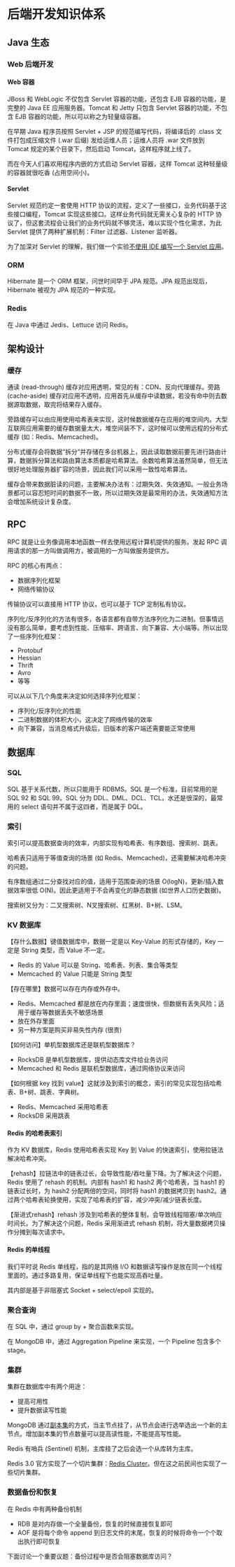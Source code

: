# 后端开发知识体系

## Java 生态
### Web 后端开发
#### Web 容器
JBoss 和 WebLogic 不仅包含 Servlet 容器的功能，还包含 EJB 容器的功能，是完整的 Java EE 应用服务器。Tomcat 和 Jetty 只包含 Servlet 容器的功能，不包含 EJB 容器的功能，所以可以称之为轻量级容器。

在早期 Java 程序员按照 Servlet + JSP 的规范编写代码，将编译后的 .class 文件打包成压缩文件 (.war 后缀) 发给运维人员；运维人员将 .war 文件放到 Tomcat 规定的某个目录下，然后启动 Tomcat，这样程序就上线了。

而在今天人们喜欢用程序内嵌的方式启动 Servlet 容器，这样 Tomcat 这种轻量级的容器就很吃香 (占用空间小)。

#### Servlet
Servlet 规范约定一套使用 HTTP 协议的流程，定义了一些接口，业务代码基于这些接口编程，Tomcat 实现这些接口。这样业务代码就无需关心复杂的 HTTP 协议了，但这套流程会让我们的业务代码就不够灵活，难以实现个性化需求，为此 Servlet 提供了两种扩展机制：Filter 过滤器、Listener 监听器。

为了加深对 Servlet 的理解，我们做一个实验[不使用 IDE 编写一个 Servlet 应用](https://time.geekbang.org/column/article/95808)。

### ORM
Hibernate 是一个 ORM 框架，问世时间早于 JPA 规范。JPA 规范出现后，Hibernate 被视为 JPA 规范的一种实现。

### Redis
在 Java 中通过 Jedis、Lettuce 访问 Redis。

## 架构设计
### 缓存
通读 (read-through) 缓存对应用透明，常见的有：CDN、反向代理缓存。旁路 (cache-aside) 缓存对应用不透明，应用首先从缓存中读数据，若没有命中则去数据源取数据，取完将结果存入缓存。

旁路缓存可以由应用使用哈希表来实现，这时候数据缓存在应用的堆空间内。大型互联网应用需要的缓存数据量太大，堆空间装不下，这时候可以使用远程的分布式缓存 (如：Redis、Memcached)。

分布式缓存会将数据“拆分”并存储在多台机器上，因此读取数据前要先进行路由计算，数据拆分算法和路由算法本质都是哈希算法。余数哈希算法虽然简单，但无法很好地处理服务器扩容的场景，因此我们可以采用一致性哈希算法。

缓存会带来数据脏读的问题，主要解决办法有：过期失效、失效通知。一般业务场景都可以容忍短时间的数据不一致，所以过期失效是最常用的办法，失效通知方法会增加系统设计复杂度。

## RPC
RPC 就是让业务像调用本地函数一样去使用远程计算机提供的服务。发起 RPC 调用请求的那一方叫做调用方，被调用的一方叫做服务提供方。

RPC 的核心有两点：
- 数据序列化框架
- 网络传输协议

传输协议可以直接用 HTTP 协议，也可以基于 TCP 定制私有协议。

序列化/反序列化的方法有很多，各语言都有自带方法序列化为二进制。但事情远没有那么简单，要考虑到性能、压缩率、跨语言、向下兼容、大小端等。所以出现了一些序列化框架：
- Protobuf
- Hessian
- Thrift
- Avro
- 等等

可以从以下几个角度来决定如何选择序列化框架：
- 序列化/反序列化的性能
- 二进制数据的体积大小，这决定了网络传输的效率
- 向下兼容，当消息格式升级后，旧版本的客户端还需要能正常使用

## 数据库
### SQL
SQL 基于关系代数，所以只能用于 RDBMS。SQL 是一个标准，目前常用的是 SQL 92 和 SQL 99。SQL 分为 DDL、DML、DCL、TCL，水还是很深的，最常用的 select 语句并不属于这四者，而是属于 DQL。

### 索引
索引可以提高数据查询的效率，内部实现有哈希表、有序数组、搜索树、跳表。

哈希表只适用于等值查询的场景 (如 Redis、Memcached)，还需要解决哈希冲突的问题。

有序数组通过二分查找对应的值，适用于范围查询的场景 O(logN)，更新/插入数据效率很低 O(N)。因此更适用于不会再变化的静态数据 (如世界人口历史数据)。

搜索树又分为：二叉搜索树、N叉搜索树、红黑树、B+树、LSM。

### KV 数据库

【存什么数据】键值数据库中，数据一定是以 Key-Value 的形式存储的，Key 一定是 String 类型，而 Value 不一定。
- Redis 的 Value 可以是 String、哈希表、列表、集合等类型
- Memcached 的 Value 只能是 String 类型

【存在哪里】数据可以存在内存或外存中。
- Redis、Memcached 都是放在内存里面；速度很快，但数据有丢失风险；适用于缓存等数据丢失不敏感场景
- 放在外存里面
- 另一种方案是购买非易失性内存 (很贵)

【如何访问】单机型数据库还是联机型数据库？
- RocksDB 是单机型数据库，提供动态库文件给业务访问
- Memcached 和 Redis 是联机型数据库，通过网络协议来访问

【如何根据 key 找到 value】这就涉及到索引的概念，索引的常见实现包括哈希表、B+树、跳表、字典树。
- Redis、Memcached 采用哈希表
- RocksDB 采用跳表

#### Redis 的哈希表索引
作为 KV 数据库，Redis 使用哈希表实现 Key 到 Value 的快速索引，使用拉链法解决哈希冲突。

【rehash】拉链法中的链表过长，会导致性能/吞吐量下降。为了解决这个问题，Redis 使用了 rehash 的机制。内部有 hash1 和 hash2 两个哈希表，当 hash1 的链表过长时，为 hash2 分配两倍的空间，同时将 hash1 的数据拷贝到 hash2。通过两个哈希表轮换使用，实现了哈希表的扩容，减少冲突/减少链表长度。

【渐进式rehash】rehash 涉及到哈希表的整体复制，会导致线程阻塞/单次响应时间长。为了解决这个问题，Redis 采用渐进式 rehash 机制，将大量数据拷贝操作分摊到每次请求中。

#### Redis 的单线程
我们平时说 Redis 单线程，指的是其网络 I/O 和数据读写操作是放在同一个线程里面的。通过多路复用，保证单线程下也能实现高吞吐量。

其内部是基于非阻塞式 Socket + select/epoll 实现的。

### 聚合查询
在 SQL 中，通过 group by + 聚合函数来实现。

在 MongoDB 中，通过 Aggregation Pipeline 来实现，一个 Pipeline 包含多个 stage。

### 集群
集群在数据库中有两个用途：
- 提高可用性
- 提升数据读写性能

MongoDB 通过[副本集](https://docs.mongodb.com/manual/replication/)的方式，当主节点挂了，从节点会进行选举选出一个新的主节点。增加副本集的节点数量可以提高读性能，不能提高写性能。

Redis 有哨兵 (Sentinel) 机制，主库挂了之后会选一个从库转为主库。

Redis 3.0 官方实现了一个切片集群：[Redis Cluster](https://redis.io/topics/cluster-spec)。但在这之前民间也实现了一些切片集群。

### 数据备份和恢复
在 Redis 中有两种备份机制
- RDB 是对内存做一个全量备份，恢复的时候直接恢复即可
- AOF 是将每个命令 append 到日志文件的末尾，恢复的时候将命令一个个取出执行即可恢复

下面讨论一个重要议题：备份过程中是否会阻塞数据库访问？
